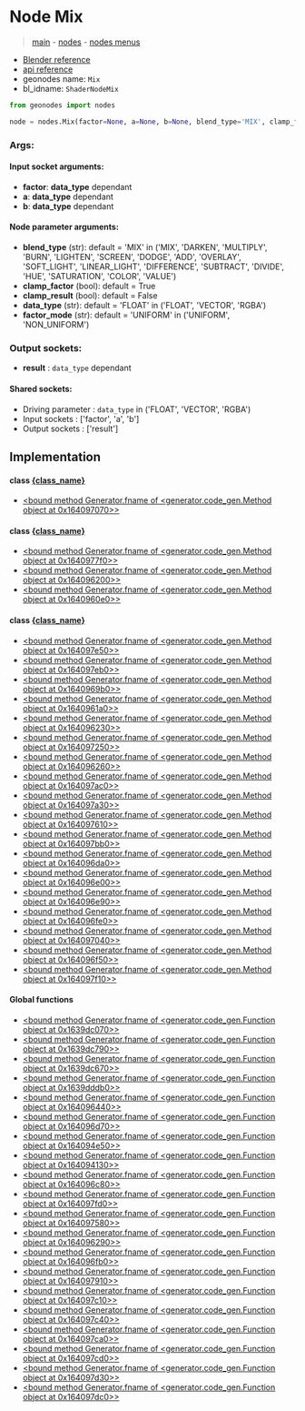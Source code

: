 # Node Mix

> [main](../structure.md) - [nodes](nodes.md) - [nodes menus](nodes_menus.md)

- [Blender reference](https://docs.blender.org/manual/en/latest/modeling/geometry_nodes/color/mix.html)
- [api reference](https://docs.blender.org/api/current/bpy.types.ShaderNodeMix.html)
- geonodes name: `Mix`
- bl_idname: `ShaderNodeMix`

```python
from geonodes import nodes

node = nodes.Mix(factor=None, a=None, b=None, blend_type='MIX', clamp_factor=True, clamp_result=False, data_type='FLOAT', factor_mode='UNIFORM')
```

### Args:

#### Input socket arguments:

- **factor**: **data_type** dependant
- **a**: **data_type** dependant
- **b**: **data_type** dependant

#### Node parameter arguments:

- **blend_type** (str): default = 'MIX' in ('MIX', 'DARKEN', 'MULTIPLY', 'BURN', 'LIGHTEN', 'SCREEN', 'DODGE', 'ADD', 'OVERLAY', 'SOFT_LIGHT', 'LINEAR_LIGHT', 'DIFFERENCE', 'SUBTRACT', 'DIVIDE', 'HUE', 'SATURATION', 'COLOR', 'VALUE')
- **clamp_factor** (bool): default = True
- **clamp_result** (bool): default = False
- **data_type** (str): default = 'FLOAT' in ('FLOAT', 'VECTOR', 'RGBA')
- **factor_mode** (str): default = 'UNIFORM' in ('UNIFORM', 'NON_UNIFORM')

### Output sockets:

- **result** : ``data_type`` dependant

#### Shared sockets:

- Driving parameter : ``data_type`` in ('FLOAT', 'VECTOR', 'RGBA')
- Input sockets  : ['factor', 'a', 'b']
- Output sockets : ['result']
## Implementation

#### class [{class_name}]({class_name}.md)

 - [<bound method Generator.fname of <generator.code_gen.Method object at 0x164097070>>](Float.md#mix)
#### class [{class_name}]({class_name}.md)

 - [<bound method Generator.fname of <generator.code_gen.Method object at 0x1640977f0>>](Vector.md#mix)
 - [<bound method Generator.fname of <generator.code_gen.Method object at 0x164096200>>](Vector.md#mix_uniform)
 - [<bound method Generator.fname of <generator.code_gen.Method object at 0x1640960e0>>](Vector.md#mix_non_uniform)
#### class [{class_name}]({class_name}.md)

 - [<bound method Generator.fname of <generator.code_gen.Method object at 0x164097e50>>](Color.md#mix)
 - [<bound method Generator.fname of <generator.code_gen.Method object at 0x164097eb0>>](Color.md#mix_darken)
 - [<bound method Generator.fname of <generator.code_gen.Method object at 0x1640969b0>>](Color.md#mix_multiply)
 - [<bound method Generator.fname of <generator.code_gen.Method object at 0x1640961a0>>](Color.md#mix_burn)
 - [<bound method Generator.fname of <generator.code_gen.Method object at 0x164096230>>](Color.md#mix_lighten)
 - [<bound method Generator.fname of <generator.code_gen.Method object at 0x164097250>>](Color.md#mix_screen)
 - [<bound method Generator.fname of <generator.code_gen.Method object at 0x164096260>>](Color.md#mix_dodge)
 - [<bound method Generator.fname of <generator.code_gen.Method object at 0x164097ac0>>](Color.md#mix_add)
 - [<bound method Generator.fname of <generator.code_gen.Method object at 0x164097a30>>](Color.md#mix_overlay)
 - [<bound method Generator.fname of <generator.code_gen.Method object at 0x164097610>>](Color.md#mix_soft_light)
 - [<bound method Generator.fname of <generator.code_gen.Method object at 0x164097bb0>>](Color.md#mix_linear_light)
 - [<bound method Generator.fname of <generator.code_gen.Method object at 0x164096da0>>](Color.md#mix_difference)
 - [<bound method Generator.fname of <generator.code_gen.Method object at 0x164096e00>>](Color.md#mix_subtract)
 - [<bound method Generator.fname of <generator.code_gen.Method object at 0x164096e90>>](Color.md#mix_divide)
 - [<bound method Generator.fname of <generator.code_gen.Method object at 0x164096fe0>>](Color.md#mix_hue)
 - [<bound method Generator.fname of <generator.code_gen.Method object at 0x164097040>>](Color.md#mix_saturation)
 - [<bound method Generator.fname of <generator.code_gen.Method object at 0x164096f50>>](Color.md#mix_color)
 - [<bound method Generator.fname of <generator.code_gen.Method object at 0x164097f10>>](Color.md#mix_value)
#### Global functions

 - [<bound method Generator.fname of <generator.code_gen.Function object at 0x1639dc070>>](function.md#float_mix)
 - [<bound method Generator.fname of <generator.code_gen.Function object at 0x1639dc790>>](function.md#vector_mix)
 - [<bound method Generator.fname of <generator.code_gen.Function object at 0x1639dc670>>](function.md#color_mix)
 - [<bound method Generator.fname of <generator.code_gen.Function object at 0x1639dddb0>>](function.md#color_darken)
 - [<bound method Generator.fname of <generator.code_gen.Function object at 0x164096440>>](function.md#color_multiply)
 - [<bound method Generator.fname of <generator.code_gen.Function object at 0x164096d70>>](function.md#color_burn)
 - [<bound method Generator.fname of <generator.code_gen.Function object at 0x164094e50>>](function.md#color_lighten)
 - [<bound method Generator.fname of <generator.code_gen.Function object at 0x164094130>>](function.md#color_screen)
 - [<bound method Generator.fname of <generator.code_gen.Function object at 0x164096c80>>](function.md#color_dodge)
 - [<bound method Generator.fname of <generator.code_gen.Function object at 0x164097fd0>>](function.md#color_add)
 - [<bound method Generator.fname of <generator.code_gen.Function object at 0x164097580>>](function.md#color_overlay)
 - [<bound method Generator.fname of <generator.code_gen.Function object at 0x164096290>>](function.md#color_soft_light)
 - [<bound method Generator.fname of <generator.code_gen.Function object at 0x164096fb0>>](function.md#color_linear_light)
 - [<bound method Generator.fname of <generator.code_gen.Function object at 0x164097910>>](function.md#color_difference)
 - [<bound method Generator.fname of <generator.code_gen.Function object at 0x164097c10>>](function.md#color_subtract)
 - [<bound method Generator.fname of <generator.code_gen.Function object at 0x164097c40>>](function.md#color_divide)
 - [<bound method Generator.fname of <generator.code_gen.Function object at 0x164097ca0>>](function.md#color_hue)
 - [<bound method Generator.fname of <generator.code_gen.Function object at 0x164097cd0>>](function.md#color_saturation)
 - [<bound method Generator.fname of <generator.code_gen.Function object at 0x164097d30>>](function.md#color_color)
 - [<bound method Generator.fname of <generator.code_gen.Function object at 0x164097dc0>>](function.md#color_value)
